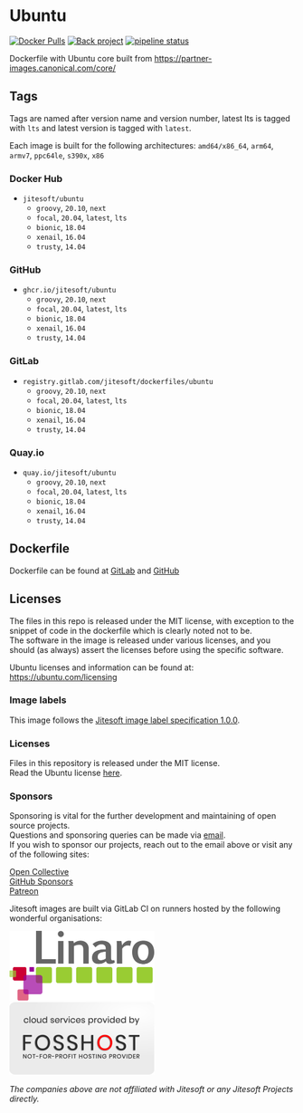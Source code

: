 # Ubuntu

[![Docker Pulls](https://img.shields.io/docker/pulls/jitesoft/ubuntu.svg)](https://hub.docker.com/r/jitesoft/ubuntu)
[![Back project](https://img.shields.io/badge/Open%20Collective-Tip%20the%20devs!-blue.svg)](https://opencollective.com/jitesoft-open-source)
[![pipeline status](https://gitlab.com/jitesoft/dockerfiles/ubuntu/badges/master/pipeline.svg)](https://gitlab.com/jitesoft/dockerfiles/ubuntu/commits/master)

Dockerfile with Ubuntu core built from https://partner-images.canonical.com/core/

## Tags

Tags are named after version name and version number, latest lts is tagged with `lts` and latest version is tagged with `latest`.

Each image is built for the following architectures: `amd64/x86_64`, `arm64`, `armv7`, `ppc64le`, `s390x`, `x86`

### Docker Hub

* `jitesoft/ubuntu`
    * `groovy`, `20.10`, `next`
    * `focal`, `20.04`, `latest`, `lts`
    * `bionic`, `18.04`
    * `xenail`, `16.04`
    * `trusty`, `14.04`
    
### GitHub

* `ghcr.io/jitesoft/ubuntu`
    * `groovy`, `20.10`, `next`
    * `focal`, `20.04`, `latest`, `lts`
    * `bionic`, `18.04`
    * `xenail`, `16.04`
    * `trusty`, `14.04`

### GitLab

* `registry.gitlab.com/jitesoft/dockerfiles/ubuntu`
    * `groovy`, `20.10`, `next`
    * `focal`, `20.04`, `latest`, `lts`
    * `bionic`, `18.04`
    * `xenail`, `16.04`
    * `trusty`, `14.04`
    
### Quay.io

* `quay.io/jitesoft/ubuntu`
    * `groovy`, `20.10`, `next`
    * `focal`, `20.04`, `latest`, `lts`
    * `bionic`, `18.04`
    * `xenail`, `16.04`
    * `trusty`, `14.04`
    
## Dockerfile

Dockerfile can be found at [GitLab](https://gitlab.com/jitesoft/dockerfiles/ubuntu) and [GitHub](https://github.com/jitesoft/docker-ubuntu)

## Licenses

The files in this repo is released under the MIT license, with exception to the snippet of code
in the dockerfile which is clearly noted not to be.  
The software in the image is released under various licenses, and you should (as always) assert the licenses
before using the specific software.

Ubuntu licenses and information can be found at: https://ubuntu.com/licensing

### Image labels

This image follows the [Jitesoft image label specification 1.0.0](https://gitlab.com/snippets/1866155).

### Licenses

Files in this repository is released under the MIT license.  
Read the Ubuntu license [here](https://ubuntu.com/licensing).

### Sponsors

Sponsoring is vital for the further development and maintaining of open source projects.  
Questions and sponsoring queries can be made via <a href="mailto:sponsor@jitesoft.com">email</a>.  
If you wish to sponsor our projects, reach out to the email above or visit any of the following sites:

[Open Collective](https://opencollective.com/jitesoft-open-source)  
[GitHub Sponsors](https://github.com/sponsors/jitesoft)  
[Patreon](https://www.patreon.com/jitesoft)

Jitesoft images are built via GitLab CI on runners hosted by the following wonderful organisations:

<a href="https://www.linaro.org/">
  <img src="https://raw.githubusercontent.com/jitesoft/misc/master/sponsors/linaro.png" width="256" alt="Linaro logo" />
</a>
<a href="https://fosshost.org/">
  <img src="https://raw.githubusercontent.com/jitesoft/misc/master/sponsors/fosshost.png" width="256" alt="Fosshost logo" />
</a>

_The companies above are not affiliated with Jitesoft or any Jitesoft Projects directly._
